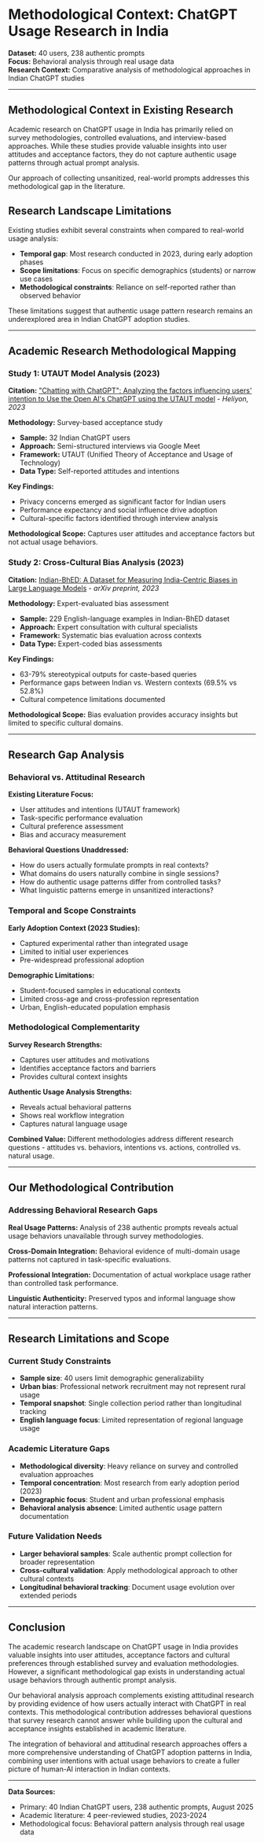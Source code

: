 # Methodological Context: ChatGPT Usage Research in India

**Dataset:** 40 users, 238 authentic prompts  
**Focus:** Behavioral analysis through real usage data  
**Research Context:** Comparative analysis of methodological approaches in Indian ChatGPT studies

---

## Methodological Context in Existing Research

Academic research on ChatGPT usage in India has primarily relied on survey methodologies, controlled evaluations, and interview-based approaches. While these studies provide valuable insights into user attitudes and acceptance factors, they do not capture authentic usage patterns through actual prompt analysis.

Our approach of collecting unsanitized, real-world prompts addresses this methodological gap in the literature.

## Research Landscape Limitations

Existing studies exhibit several constraints when compared to real-world usage analysis:

- **Temporal gap**: Most research conducted in 2023, during early adoption phases
- **Scope limitations**: Focus on specific demographics (students) or narrow use cases  
- **Methodological constraints**: Reliance on self-reported rather than observed behavior

These limitations suggest that authentic usage pattern research remains an underexplored area in Indian ChatGPT adoption studies.

---

## Academic Research Methodological Mapping

### Study 1: UTAUT Model Analysis (2023)
**Citation:** ["Chatting with ChatGPT": Analyzing the factors influencing users' intention to Use the Open AI's ChatGPT using the UTAUT model](https://pmc.ncbi.nlm.nih.gov/articles/PMC10623159/) - *Heliyon, 2023*

**Methodology:** Survey-based acceptance study
- **Sample:** 32 Indian ChatGPT users
- **Approach:** Semi-structured interviews via Google Meet
- **Framework:** UTAUT (Unified Theory of Acceptance and Usage of Technology)
- **Data Type:** Self-reported attitudes and intentions

**Key Findings:**
- Privacy concerns emerged as significant factor for Indian users
- Performance expectancy and social influence drive adoption
- Cultural-specific factors identified through interview analysis

**Methodological Scope:** Captures user attitudes and acceptance factors but not actual usage behaviors.

### Study 2: Cross-Cultural Bias Analysis (2023)
**Citation:** [Indian-BhED: A Dataset for Measuring India-Centric Biases in Large Language Models](https://arxiv.org/abs/2309.08573) - *arXiv preprint, 2023*

**Methodology:** Expert-evaluated bias assessment
- **Sample:** 229 English-language examples in Indian-BhED dataset
- **Approach:** Expert consultation with cultural specialists
- **Framework:** Systematic bias evaluation across contexts
- **Data Type:** Expert-coded bias assessments

**Key Findings:**
- 63-79% stereotypical outputs for caste-based queries
- Performance gaps between Indian vs. Western contexts (69.5% vs 52.8%)
- Cultural competence limitations documented

**Methodological Scope:** Bias evaluation provides accuracy insights but limited to specific cultural domains.

---

## Research Gap Analysis

### Behavioral vs. Attitudinal Research

**Existing Literature Focus:**
- User attitudes and intentions (UTAUT framework)
- Task-specific performance evaluation
- Cultural preference assessment
- Bias and accuracy measurement

**Behavioral Questions Unaddressed:**
- How do users actually formulate prompts in real contexts?
- What domains do users naturally combine in single sessions?
- How do authentic usage patterns differ from controlled tasks?
- What linguistic patterns emerge in unsanitized interactions?

### Temporal and Scope Constraints

**Early Adoption Context (2023 Studies):**
- Captured experimental rather than integrated usage
- Limited to initial user experiences
- Pre-widespread professional adoption

**Demographic Limitations:**
- Student-focused samples in educational contexts
- Limited cross-age and cross-profession representation
- Urban, English-educated population emphasis

### Methodological Complementarity

**Survey Research Strengths:**
- Captures user attitudes and motivations
- Identifies acceptance factors and barriers
- Provides cultural context insights

**Authentic Usage Analysis Strengths:**
- Reveals actual behavioral patterns
- Shows real workflow integration
- Captures natural language usage

**Combined Value:** Different methodologies address different research questions - attitudes vs. behaviors, intentions vs. actions, controlled vs. natural usage.

---

## Our Methodological Contribution

### Addressing Behavioral Research Gaps

**Real Usage Patterns:** Analysis of 238 authentic prompts reveals actual usage behaviors unavailable through survey methodologies.

**Cross-Domain Integration:** Behavioral evidence of multi-domain usage patterns not captured in task-specific evaluations.

**Professional Integration:** Documentation of actual workplace usage rather than controlled task performance.

**Linguistic Authenticity:** Preserved typos and informal language show natural interaction patterns.

---

## Research Limitations and Scope

### Current Study Constraints
- **Sample size**: 40 users limit demographic generalizability
- **Urban bias**: Professional network recruitment may not represent rural usage
- **Temporal snapshot**: Single collection period rather than longitudinal tracking
- **English language focus**: Limited representation of regional language usage

### Academic Literature Gaps
- **Methodological diversity**: Heavy reliance on survey and controlled evaluation approaches
- **Temporal concentration**: Most research from early adoption period (2023)
- **Demographic focus**: Student and urban professional emphasis
- **Behavioral analysis absence**: Limited authentic usage pattern documentation

### Future Validation Needs
- **Larger behavioral samples**: Scale authentic prompt collection for broader representation
- **Cross-cultural validation**: Apply methodological approach to other cultural contexts
- **Longitudinal behavioral tracking**: Document usage evolution over extended periods

---

## Conclusion

The academic research landscape on ChatGPT usage in India provides valuable insights into user attitudes, acceptance factors and cultural preferences through established survey and evaluation methodologies. However, a significant methodological gap exists in understanding actual usage behaviors through authentic prompt analysis.

Our behavioral analysis approach complements existing attitudinal research by providing evidence of how users actually interact with ChatGPT in real contexts. This methodological contribution addresses behavioral questions that survey research cannot answer while building upon the cultural and acceptance insights established in academic literature.

The integration of behavioral and attitudinal research approaches offers a more comprehensive understanding of ChatGPT adoption patterns in India, combining user intentions with actual usage behaviors to create a fuller picture of human-AI interaction in Indian contexts.

---

**Data Sources:**
- Primary: 40 Indian ChatGPT users, 238 authentic prompts, August 2025
- Academic literature: 4 peer-reviewed studies, 2023-2024
- Methodological focus: Behavioral pattern analysis through real usage data

